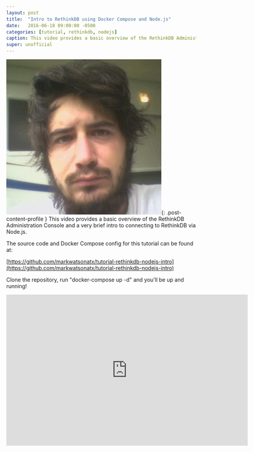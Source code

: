 ```yaml
---
layout: post
title:  "Intro to RethinkDB using Docker Compose and Node.js"
date:   2016-06-18 09:00:00 -0500
categories: [tutorial, rethinkdb, nodejs]
caption: This video provides a basic overview of the RethinkDB Administration Console and a very brief intro to connecting to RethinkDB via Node.js.
super: unofficial
---
```


![Super Unofficial](/img/profile0.jpg){: .post-content-profile } This video provides a basic overview of the RethinkDB Administration Console and a very brief intro to connecting to RethinkDB via Node.js.

The source code and Docker Compose config for this tutorial can be found at:

[https://github.com/markwatsonatx/tutorial-rethinkdb-nodejs-intro](https://github.com/markwatsonatx/tutorial-rethinkdb-nodejs-intro)

Clone the repository, run "docker-compose up -d" and you'll be up and running!

<iframe width="640" height="400" src="https://www.youtube.com/embed/sETrU7kQT_s" frameborder="0" allowfullscreen></iframe>